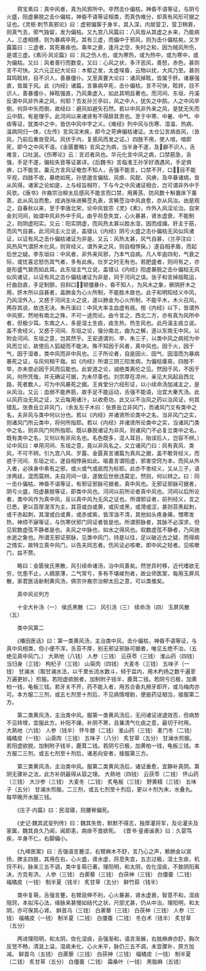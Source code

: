 <!-- { "loadSidebar": true } -->
　　蒋宝素曰：真中风者，真为风邪所中。卒然击仆偏枯，神昏不语等证，与阴亏火盛，阳虚暴脱之击仆偏枯，神昏不语等证相类，而真伪难分，却真有风形可据之证也。《灵枢·刺节真邪论》曰：虚邪偏客于身半，其入深，内居营卫，营卫稍衰，则真气去，邪气独留，发为偏枯。又九宫八风篇曰：八风皆从其虚之乡来，乃能病人。三虚相搏，则为暴病卒死。其有三虚，而偏中于邪风，则为击仆偏枯矣。又岁露篇曰：三虚者，其死暴疾也。乘年之衰，逢月之空，失时之和，因为贼风所伤，是谓三虚。《素问·风论篇》曰：风之伤人也，或为寒热，或为热中，或为寒中，或为偏枯。又曰：风者善行而数变。又曰：心风之状，多汗恶风，善怒，赤色，甚则言不可快。又六元正纪大论曰：木郁之发，太虚埃昏，云物以扰，大风乃至。甚则耳鸣眩转，目不识人，善暴僵仆。又至真要大论曰：诸风掉眩，皆属于肝。诸暴强直，皆属于风。此《内经》诸篇，言暴病卒死，击仆偏枯，言不可快，眩转，目不识人，善暴僵仆，掉眩强直，乃风乘虚入，如此其明且著也。而河间、东垣、丹溪反谓中风非外来之风，何耶？吾友孙兰亭曰，风之中人，犹矢之中鹄。人之中风卒倒，何异中矢而倒，故经曰：避风如避矢石然。若以中风非外来之风，是犹无矢而云中鹄，有是理乎。此河间以来诸贤有不得辞其责也。至于中寒、中暑、中气、中痰等证，犹类中之中，皆仿中风中字之义。《难经》列中风与伤寒、湿温、热病、温病同归一体，《左传》言风淫末疾，即今之苛痹偏枯诸证。太仓公言病沓风，（沓风，乃前后重沓受风。风伏于内，复感风而发之证。）四肢不用，使人喑，喑即死，即今之中风不语。《金匮要略》言风之为病，当半身不遂，及僻不识人，舌难言，口吐涎。《伤寒论》云：言迟者风也。华元化言中风之病，口禁筋急，舌强，手足不遂，偏枯失音等证甚详。《后魏书》言临淮王孙孚好酒遇风，手足俱痹，口不能言。巢元方言风证奄忽不知人，舌强不能言，口禁不开，口，目不能平视，四肢不收，暴绝如死，孙思邈言偏枯、风痱、风懿、风痹，及卒暴诸病，皆从风得。诸家之论如是，上与经旨相符，下与今之中风诸证相合，岂可谓非外中于风欤。《唐书》许裔宗治柳太后感风不能言而口禁，用黄芪、防风数十斛置床下薰蒸，此从风治而愈。成讷张咏进豨莶丸表，言豨莶治中风良愈，亦从风治。由是观之，自春秋以来，至于李唐北宋，论中风皆宗《灵》《素》，作外入风淫论治。自宋金刘河间，始谓中风非外中于风，由乎将息失宜，心火暴甚，肾水虚衰，不能制之，则阴虚阳实。又云：阳实阴虚，而风热太甚以胜水湿，因而成燥。肝主于筋，而风气自甚。此河间主火立说，盖错认《内经》阴亏火盛之击仆偏枯无风似风诸证，以证有风之击仆偏枯诸证为非是。又云：风热太甚，风气自甚，（兰亭注曰：风热风气谓肝木化风，则背经义，谓外来之风，则自相悖戾。）遂自相矛盾，而起后世之疑。李东垣曰：中风者，非外来风邪，乃本气自病。凡人年逾四旬，气衰之际，或忧喜忿怒伤其气者，多有此疾。壮岁之时无有也。若肥盛者，则间有之，亦是形盛气衰而如此耳。此东垣主气立说，盖错认《内经》阳虚暴脱之击仆偏枯无风似风诸证，以证有风之击仆偏枯诸证为非是，同于河间之误。张子和言掉摇眩运，纡曲劲直，手足制颤，目斜口，顿僵暴仆，昏不知人，为风木之象，厥阴肝木之用，肝木所以自甚者，盖肺金为心火所制，不能胜木故也。此子和明知经义中风，乃风淫外入，又惑于河间主火之说，遂以肺金为心火所制，不能平木，木火召风，两存其说，依违无决。朱丹溪曰：中风大率主血虚有痰。按《内经》以下，皆谓外中风邪，然地有南北之殊，不可一途而论。由今言之，西北二方，亦有真为风所中者，但极少耳。东南之人，多是湿土生痰，痰生热，热生风也。此丹溪主痰立说。盖不舍经义，又惑于河间、东垣之论，强分南北，曲为之解，遂以东南无中风，以附会河间、东垣之意，岂其然乎。王安道谓刘、李、朱三子，以类中风之病视为中风而立论，故使后人狐疑而不能决。殊不知因于风者，真中风也。因于火，因于气，因于湿者，类中风而非中风也。三子所论者，自是因火、因气、因湿而为暴病暴死之证，与风何相干哉。如《内经》所谓三阴三阳发病，为偏枯痿易，四肢不举，亦未尝必因于风而后能也。此安道之论，诚绝类离伦之见。然因于风，不因于风，何所凭哉，并无确证可据，为未尽善也。刘宗厚在凉州，亲见大风起自西北路，死者数人，可为中风暴死之据。王肯堂分六经形证，以小续命汤加减主之，是从风治。又云：血弱不能养筋，故手足不能运动，舌强不能语，治宜大秦艽汤。此以风药治无风之证，又云每用诸汁，以收奇功。此又以不治风之药以治风证，何其错乱。张景岳立非风门，（余友左子木曰：张景岳立非风门，而诸风门又有类中之名，夫非风与类中何以分也。若以《内经》并诸贤所论类中之名，当非风门之实，则诸风门所云类中，将何所指耶。若以《内经》并诸贤所论类中之实，当诸风门类中之名，则非风门何所指耶。既以暴脱诸证为非风，则诸风门不必复立类中之名。既有类中之名，又何以有非风名也。名色既多，混人耳目，贻误后人，岂容不辨。）论中风曰：单用河间、东垣之意，竟以非风名之。又立诸风门曰：风有真风、类风，不可不辨。引九宫八风、岁露、金匮真言诸篇为真风之据，盖不敢背经义，而惑于河间、东垣之论，遂自相悖戾如此。喻嘉言谓阳虚，邪害空窍为本，而风从外入者，必挟身中素有之邪，或火或气或痰而为标耶。此亦不舍经义，又从三子，语涉两歧，混而莫辨。夫自河间一误，遂致后世依违莫定。然则，何以辨之。曰：同一击仆偏枯，神昏不语等证，有邪证邪脉可据者。真中风也。无邪证邪脉可据者，阴亏火盛，阳虚暴脱等证，即类中风也。河间以前所论者真中风也。河间以后所论者，类中风作为真中风，反以真中风为无风之证也。所谓邪证者，前列经义，言之已悉，更以苔厚溲浑为主，其苔或白或黄，或灰或黑，或滑或涩，甚则苔黑起刺，或干赤起刺，其溲或白或黄，或赤或紫，皆浑浊不清，其他如头疼身痛，憎寒发热，神烦不寐等证，与伤寒伏邪门同证者皆是也。所谓邪脉者，其脉不必深求，但见软数虚弦不静者是也。夫风之中脉也，如水之得风也。软数虚弦不静者，乃风驰水逝之象也。所谓无邪证邪脉，见类中风门，持是以往，足以破近古之疑，而得病之情实，故特立真中风门，以告夫同志者。伤风证必咳嗽，即中风之轻者。见咳嗽门，兹不赘。

　　略曰：金匮侯氏黑散，风引续命诸汤，治中风善矣。然世异时移，近代嗜欲无穷，忧患不止，人稠禀薄，二气常亏，多有不堪峻剂者，故业师医案，每用玉屏风散，家君医话新制黄风汤，俱宗许裔宗治柳太后之意，可以类推矣。

　　真中风论列方

　　十全大补汤（一） 侯氏黑散（二） 风引汤（三） 续命汤（四） 玉屏风散（五）

　　类中风第二

　　《椿田医话》曰：第一类黄风汤，主治类中风，击仆偏枯，神昏不语等证，与真中风相类，但小便不浑，舌苔不厚，别无邪证邪脉可据者，唯见五绝不治。（五绝见真中风门。） 大熟地（八钱） 人参（三钱） 云茯苓（三钱） 淮山药（四钱） 当归身（三钱） 枸杞子（三钱） 山萸肉（四钱） 大麦冬（三钱） 五味子（一钱） 甘澜水（取甘澜水法，以千里长流水数斗，倾于盆内，用木杓扬之数千遍至万遍更妙。）煎服。若阳虚欲脱者，加制附子钱半，鹿茸二钱。若阴亏已极，加黄柏一钱，龟板三钱。若牙关不开，药不能入者，用苏合香丸擦牙即开，或乌梅肉亦可。本方服二三剂，或五七剂至十剂后，不见病情增剧，便是药证相当，接服第二方。

　　第二类黄风汤，主治类中风。服第一类黄风汤后，无问诸证进退效否，但病势不见转增，宜服此方。补阳不燥，补阴不寒，且兼清气化痰之意，最切于时用。 大熟地（六钱） 人参（钱半） 怀牛膝（二钱） 淮山药（三钱） 麦门冬（二钱） 福橘皮（一钱） 山萸肉（三钱） 五味子（八分） 炙甘草（五分） 甘澜水煎服。若阳虚欲脱，加制附子钱半，鹿茸二钱。若阴亏已极，加黄柏一钱，龟板三钱。本方服二三剂，或五七剂至十剂后，诸恙向安者，接服第三方。

　　第三类黄风汤，主治类中风。服第二类黄风汤后，诸证垂愈，宜静补真阴。第阴无骤补之法，此方补阴最得从容之理。 大熟地（四钱） 云茯苓（二钱） 怀山药（三钱） 大沙参（三钱） 大麦冬（二钱） 炙龟板（三钱） 野黄精（三钱） 五味子（五分） 甘澜水煎服。二三剂，或五七剂至十剂后，更以十剂为末，水叠丸。每早晚开水服三钱。

　　《庄子·内篇》曰：民湿寝，则腰脊偏死。

　　《史记·魏其武安列传》曰：魏其失势，默默不得志，独厚灌将军，及论灌夫及家属，魏其良久乃闻，闻即恚，病痱不食欲死。 《晋书·皇甫谧表》曰：久婴笃疾，半身不仁，右脚偏小。

　　《九峰医案》曰：舌强语言蹇涩，右臂麻木不舒，言乃心之声，赖肺金以宣扬，脾主四肢，其用在右，心火盛，肾水虚，将息失宜，五志过极，湿土生痰，机窍不利，脉来三五不调，类中复萌已著。理阳明，和太阴，佐化湿痰，不致阴阳离决，方克有济。 人参（三钱） 白蒺藜（三钱） 白茯神（三钱） 白僵蚕（二钱） 福橘皮（一钱） 制半夏（钱半） 炙甘草（五分） 鲜竹茹（钱半）

　　类中复萌，舌强言蹇，右臂屈伸不利，心火暴甚，肾水虚衰，智意不和，湿痰阻窍，本拟泻心法，缘脉来甚慢如结代之状，尺部尤甚，仍从中治。理阳明，和太阴，亦可保其心肾。 鲜首乌（三钱） 白蒺藜（三钱） 白茯神（三钱） 人参（三钱） 福橘皮（一钱） 制半夏（二钱） 白僵蚕（二钱） 冬白术（钱半） 炙甘草（五分）

　　两进理阳明，和太阴，佐化湿痰，舌强渐和，语言渐展，右肢麻痹亦舒，胸次反觉不畅，清涎上溢，湿痰未化，心火未平，脉仍三五不调，未宜骤补，原方加减。 鲜首乌（五钱） 白蒺藜（三钱） 白茯神（三钱） 福橘皮（一钱） 制半夏（二钱） 炙甘草（五分） 白僵蚕（二钱） 霜桑叶（一钱） 黑脂麻（五钱）

